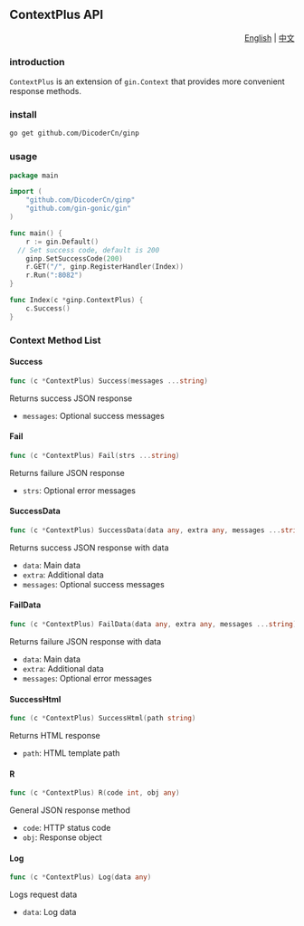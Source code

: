 
## ContextPlus API

<div align="right">
  <a href="https://github.com/DicoderCn/ginp">English</a>
  |
  <a href="https://github.com/DicoderCn/ginp/blob/master/README_zh.md">中文</a>
</div>

<a id="english"></a>
### introduction
`ContextPlus` is an extension of `gin.Context` that provides more convenient response methods.

### install
```bash
go get github.com/DicoderCn/ginp
```
### usage
```go
package main

import (
	"github.com/DicoderCn/ginp"
	"github.com/gin-gonic/gin"
)

func main() {
	r := gin.Default()
  // Set success code, default is 200
	ginp.SetSuccessCode(200) 
	r.GET("/", ginp.RegisterHandler(Index))
	r.Run(":8082")
}

func Index(c *ginp.ContextPlus) {
	c.Success()
}
```
### Context Method List

#### Success
```go
func (c *ContextPlus) Success(messages ...string)
```
Returns success JSON response
- `messages`: Optional success messages

#### Fail
```go
func (c *ContextPlus) Fail(strs ...string)
```
Returns failure JSON response
- `strs`: Optional error messages

#### SuccessData
```go
func (c *ContextPlus) SuccessData(data any, extra any, messages ...string)
```
Returns success JSON response with data
- `data`: Main data
- `extra`: Additional data
- `messages`: Optional success messages

#### FailData
```go
func (c *ContextPlus) FailData(data any, extra any, messages ...string)
```
Returns failure JSON response with data
- `data`: Main data
- `extra`: Additional data
- `messages`: Optional error messages

#### SuccessHtml
```go
func (c *ContextPlus) SuccessHtml(path string)
```
Returns HTML response
- `path`: HTML template path

#### R
```go
func (c *ContextPlus) R(code int, obj any)
```
General JSON response method
- `code`: HTTP status code
- `obj`: Response object

#### Log
```go
func (c *ContextPlus) Log(data any)
```
Logs request data
- `data`: Log data
